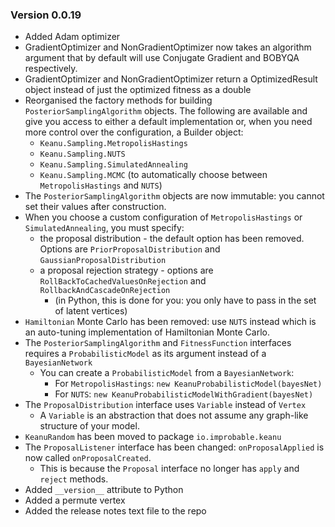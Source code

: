### Version 0.0.19 ###

* Added Adam optimizer
* GradientOptimizer and NonGradientOptimizer now takes an algorithm argument that by default will use Conjugate Gradient and BOBYQA respectively.
* GradientOptimizer and NonGradientOptimizer return a OptimizedResult object instead of just the optimized fitness as a double
* Reorganised the factory methods for building `PosteriorSamplingAlgorithm` objects. The following are available and give you access to either a default implementation or, when you need more control over the configuration, a Builder object:
  * `Keanu.Sampling.MetropolisHastings`
  * `Keanu.Sampling.NUTS`
  * `Keanu.Sampling.SimulatedAnnealing`
  * `Keanu.Sampling.MCMC` (to automatically choose between `MetropolisHastings` and `NUTS`)
* The `PosteriorSamplingAlgorithm` objects are now immutable: you cannot set their values after construction.
* When you choose a custom configuration of `MetropolisHastings` or `SimulatedAnnealing`, you must specify:
  * the proposal distribution - the default option has been removed. Options are `PriorProposalDistribution` and `GaussianProposalDistribution`
  * a proposal rejection strategy - options are `RollBackToCachedValuesOnRejection` and `RollbackAndCascadeOnRejection`
    * (in Python, this is done for you: you only have to pass in the set of latent vertices)
* `Hamiltonian` Monte Carlo has been removed: use `NUTS` instead which is an auto-tuning implementation of Hamiltonian Monte Carlo.
* The `PosteriorSamplingAlgorithm` and `FitnessFunction` interfaces requires a `ProbabilisticModel` as its argument instead of a `BayesianNetwork`
  * You can create a `ProbabilisticModel` from a `BayesianNetwork`:
    * For `MetropolisHastings`: `new KeanuProbabilisticModel(bayesNet)`
    * For `NUTS`: `new KeanuProbabilisticModelWithGradient(bayesNet)`
* The `ProposalDistribution` interface uses `Variable` instead of `Vertex`
  * A `Variable` is an abstraction that does not assume any graph-like structure of your model.
* `KeanuRandom` has been moved to package `io.improbable.keanu`
* The `ProposalListener` interface has been changed: `onProposalApplied` is now called `onProposalCreated`.
  * This is because the `Proposal` interface no longer has `apply` and `reject` methods.
* Added `__version__` attribute to Python
* Added a permute vertex
* Added the release notes text file to the repo
